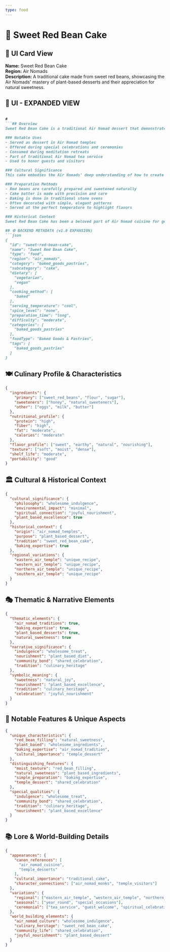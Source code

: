 ```yaml
---
type: food
---
```


# 🍰 Sweet Red Bean Cake

## 🎴 UI Card View

**Name:** Sweet Red Bean Cake  
**Region:** Air Nomads  
**Description:** A traditional cake made from sweet red beans, showcasing the Air Nomads' mastery of plant-based desserts and their appreciation for natural sweetness.

## 📖 UI - EXPANDED VIEW

```md

#
```## Overview
Sweet Red Bean Cake is a traditional Air Nomad dessert that demonstrates their exceptional skill in creating satisfying sweets from plant-based ingredients. This cake combines the natural sweetness and nutritional benefits of red beans with the Air Nomads' baking expertise, creating a dessert that is both delicious and nourishing. The dish represents the Air Nomads' philosophy that desserts can be both indulgent and wholesome, providing both pleasure and sustenance.

### Notable Uses
- Served as dessert in Air Nomad temples
- Offered during special celebrations and ceremonies
- Consumed during meditation retreats
- Part of traditional Air Nomad tea service
- Used to honor guests and visitors

### Cultural Significance
This cake embodies the Air Nomads' deep understanding of how to create satisfying desserts without relying on animal products or excessive sweeteners. The use of red beans reflects their commitment to using wholesome, plant-based ingredients while still creating treats that bring joy and comfort. The dish represents their belief that the best desserts are those that nourish both body and spirit while respecting the natural world.

### Preparation Methods
- Red beans are carefully prepared and sweetened naturally
- Cake batter is made with precision and care
- Baking is done in traditional stone ovens
- Often decorated with simple, elegant patterns
- Served at the perfect temperature to highlight flavors

### Historical Context
Sweet Red Bean Cake has been a beloved part of Air Nomad cuisine for generations, developed as a way to create satisfying desserts that align with their vegetarian philosophy. The recipe was among the many baking traditions that the Air Nomads perfected, and it was among the culinary practices that Avatar Aang worked to preserve after the Hundred Year War. The cake continues to be a testament to the Air Nomads' baking expertise and their ability to create beauty from simple, wholesome ingredients.

## ⚙️ BACKEND METADATA (v1.0 EXPANSION)
```json
{
  "id": "sweet-red-bean-cake",
  "name": "Sweet Red Bean Cake",
  "type": "food",
  "region": "air_nomads",
  "category": "baked_goods_pastries",
  "subcategory": "cake",
  "dietary": [
    "vegetarian",
    "vegan"
  ],
  "cooking_method": [
    "baked"
  ],
  "serving_temperature": "cool",
  "spice_level": "none",
  "preparation_time": "long",
  "difficulty": "moderate",
  "categories": [
    "baked_goods_pastries"
  ],
  "foodType": "Baked Goods & Pastries",
  "tags": [
    "baked_goods_pastries"
  ]
}
```

## 🍽️ Culinary Profile & Characteristics
```json
{
  "ingredients": {
    "primary": ["sweet_red_beans", "flour", "sugar"],
    "sweeteners": ["honey", "natural_sweeteners"],
    "other": ["eggs", "milk", "butter"]
  },
  "nutritional_profile": {
    "protein": "high",
    "fiber": "high",
    "fat": "moderate",
    "calories": "moderate"
  },
  "flavor_profile": ["sweet", "earthy", "natural", "nourishing"],
  "texture": ["soft", "moist", "dense"],
  "shelf_life": "moderate",
  "portability": "good"
}
```

## 🏛️ Cultural & Historical Context
```json
{
  "cultural_significance": {
    "philosophy": "wholesome_indulgence",
    "environmental_impact": "minimal",
    "spiritual_connection": "joyful_nourishment",
    "plant_based_excellence": true
  },
  "historical_context": {
    "origin": "air_nomad_temples",
    "purpose": "plant_based_dessert",
    "tradition": "sweet_red_bean_cake",
    "baking_expertise": true
  },
  "regional_variations": {
    "eastern_air_temple": "unique_recipe",
    "western_air_temple": "unique_recipe",
    "northern_air_temple": "unique_recipe",
    "southern_air_temple": "unique_recipe"
  }
}
```

## 🎭 Thematic & Narrative Elements
```json
{
  "thematic_elements": {
    "air_nomad_traditions": true,
    "baking_expertise": true,
    "plant_based_desserts": true,
    "natural_sweetness": true
  },
  "narrative_significance": {
    "indulgence": "wholesome_treat",
    "nourishment": "plant_based_diet",
    "community_bond": "shared_celebration",
    "tradition": "culinary_heritage"
  },
  "symbolic_meaning": {
    "sweetness": "natural_joy",
    "nourishment": "plant_based_excellence",
    "tradition": "culinary_heritage",
    "celebration": "joyful_nourishment"
  }
}
```

## 🌟 Notable Features & Unique Aspects
```json
{
  "unique_characteristics": {
    "red_bean_filling": "natural_sweetness",
    "plant_based": "wholesome_ingredients",
    "baking_expertise": "air_nomad_tradition",
    "cultural_importance": "temple_dessert"
  },
  "distinguishing_features": {
    "moist_texture": "red_bean_filling",
    "natural_sweetness": "plant_based_ingredients",
    "simple_preparation": "baking_expertise",
    "temple_dessert": "shared_celebration"
  },
  "special_qualities": {
    "indulgence": "wholesome_treat",
    "community_bond": "shared_celebration",
    "tradition": "culinary_heritage",
    "nourishment": "plant_based_excellence"
  }
}
```

## 📚 Lore & World-Building Details
```json
{
  "appearances": {
    "canon_references": [
      "air_nomad_cuisine",
      "temple_desserts"
    ],
    "cultural_importance": "traditional_cake",
    "character_connections": ["air_nomad_monks", "temple_visitors"]
  },
  "variations": {
    "regional": ["eastern_air_temple", "western_air_temple", "northern_air_temple", "southern_air_temple"],
    "seasonal": ["year_round", "special_occasions"],
    "ceremonial": ["tea_service", "guest_welcome", "spiritual_celebration"]
  },
  "world_building_elements": {
    "air_nomad_culture": "wholesome_indulgence",
    "culinary_heritage": "sweet_red_bean_cake",
    "community_life": "shared_celebration",
    "joyful_nourishment": "plant_based_dessert"
  }
}
```
